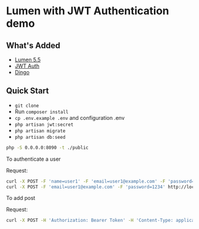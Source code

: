 # Lumen with JWT Authentication demo


## What's Added
- [Lumen 5.5](https://github.com/laravel/lumen/tree/v5.5.0)
- [JWT Auth](https://github.com/tymondesigns/jwt-auth)
- [Dingo](https://github.com/dingo/api)

## Quick Start
- `git clone`
- Run `composer install`
- `cp .env.example .env` and configuration .env
- `php artisan jwt:secret`
- `php artisan migrate`
- `php artisan db:seed`

```sh
php -S 0.0.0.0:8090 -t ./public
```

To authenticate a user

Request:

```sh
curl -X POST -F 'name=user1' -F 'email=user1@example.com' -F 'password=1234' http://localhost:8090/api/register
curl -X POST -F 'email=user1@example.com' -F 'password=1234' http://localhost:8090/api/login
```


To add post

Request:
```sh
curl -X POST -H 'Authorization: Bearer Token' -H 'Content-Type: application/json' -d '{"title": "test subject", "content": "some text for the body"}' http://localhost:8090/api/posts
```
